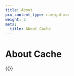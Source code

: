 ```yaml
---
title: About
pcx_content_type: navigation
weight: 2
meta:
  title: About Cache
---
```


# About Cache

{{<directory-listing>}}
